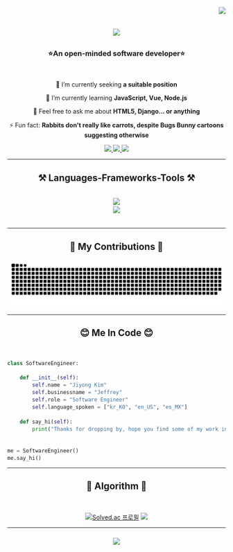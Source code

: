 <img align="right" src="https://visitor-badge.laobi.icu/badge?page_id=ssafyjiyong.ssafyjiyong" />

<h1 align="center">
    <img src="https://readme-typing-svg.herokuapp.com/?font=Righteous&size=35&center=true&vCenter=true&width=500&height=70&duration=3000&lines=Hi+There!+👋;+I'm+Jiyong+Kim😊;" />
</h1>

<h3 align="center">⭐An open-minded software developer⭐</h3>

<br/>

<div align="center">
 
 🔭 I’m currently seeking **a suitable position**
 
 🌱 I’m currently learning **JavaScript, Vue, Node.js**

 💬 Feel free to ask me about **HTML5, Django... or anything**

 ⚡ Fun fact: **Rabbits don't really like carrots, despite Bugs Bunny cartoons suggesting otherwise**
 
 </div>
 
<div align="center"> 
  <a href="mailto:aop8021@gmail.com">
    <img src="https://img.shields.io/badge/Gmail-333333?style=for-the-badge&logo=gmail&logoColor=red" />
  </a>
  <a href="https://open.kakao.com/o/grSbqTFf" >
    <img src="https://img.shields.io/badge/Kakaotalk-ECD53F?style=for-the-badge&logo=kakaotalk&logoColor=grey" />
  </a>
  <a href="https://github.com/ssafyjiyong/Portfolio-Site" >
     <img src="https://img.shields.io/badge/Portfolio-FF5722?style=for-the-badge&logo=todoist&logoColor=white" /> 
    <!-- sqlite, safari, google-chrome are other good icon options -->
  </a>
</div>

 <hr/>
 
<h2 align="center">⚒️ Languages-Frameworks-Tools ⚒️</h2>
<br/>
<div align="center">
    <img src="https://skillicons.dev/icons?i=python,java,django,vue,nodejs,vite,vscode" /><br>
    <img src="https://skillicons.dev/icons?i=html,css,bootstrap,javascript,sqlite,git,github" />
  
  <br>
</div>

<br/>
<hr/>

<div align="center">
  <h2>🐍 My Contributions 🐍</h2>
  <img alt="snake eating my contributions" src="https://raw.githubusercontent.com/ssafyjiyong/ssafyjiyong/output/github-contribution-grid-snake.svg" />
  
  <br/>
</div>

<hr/>

<h2 align="center"> 😊 Me In Code 😊 </h2>
<br>

```python
class SoftwareEngineer:

    def __init__(self):
        self.name = "Jiyong Kim"
        self.businessname = "Jeffrey"
        self.role = "Software Engineer"
        self.language_spoken = ["kr_KO", "en_US", "es_MX"]

    def say_hi(self):
        print("Thanks for dropping by, hope you find some of my work interesting.")


me = SoftwareEngineer()
me.say_hi()
```

<hr/>

<div align="center">
    <h2> 🧐 Algorithm 🧐 </h3>
    <br>
    
[![Solved.ac
프로필](http://mazassumnida.wtf/api/v2/generate_badge?boj=aop8021)](https://solved.ac/aop8021)
<img src="http://mazandi.herokuapp.com/api?handle=aop8021&theme=warm"/>

</div>

<hr>
<h3 align="center">
    <img src="https://readme-typing-svg.herokuapp.com/?font=Righteous&size=25&center=true&vCenter=true&width=500&height=70&duration=4000&lines=Thanks+for+visiting!+✌️;+Shoot+me+a+message+on+Kakaotalk+📞;I'm+always+down+to+collab+😎">
</h3>

<!--
**ssafyjiyong/ssafyjiyong** is a ✨ _special_ ✨ repository because its `README.md` (this file) appears on your GitHub profile.

Here are some ideas to get you started:

- 🔭 I’m currently working on ...
- 🌱 I’m currently learning ...
- 👯 I’m looking to collaborate on ...
- 🤔 I’m looking for help with ...
- 💬 Ask me about ...
- 📫 How to reach me: ...
- 😄 Pronouns: ...
- ⚡ Fun fact: ...
-->
